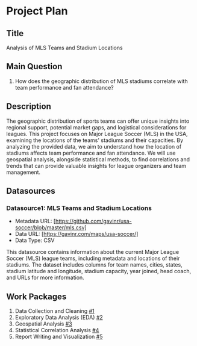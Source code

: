 # Project Plan

## Title
<!-- Give your project a short title. -->
Analysis of MLS Teams and Stadium Locations

## Main Question

<!-- Think about one main question you want to answer based on the data. -->
1. How does the geographic distribution of MLS stadiums correlate with team performance and fan attendance?

## Description

<!-- Describe your data science project in max. 200 words. Consider writing about why and how you attempt it. -->
The geographic distribution of sports teams can offer unique insights into regional support, potential market gaps, and logistical considerations for leagues. This project focuses on Major League Soccer (MLS) in the USA, examining the locations of the teams' stadiums and their capacities. By analyzing the provided data, we aim to understand how the location of stadiums affects team performance and fan attendance. We will use geospatial analysis, alongside statistical methods, to find correlations and trends that can provide valuable insights for league organizers and team management.

## Datasources

<!-- Describe each datasources you plan to use in a section. Use the prefix "DatasourceX" where X is the id of the datasource. -->

### Datasource1: MLS Teams and Stadium Locations
* Metadata URL: [https://github.com/gavinr/usa-soccer/blob/master/mls.csv]
* Data URL: [https://gavinr.com/maps/usa-soccer/]
* Data Type: CSV

This datasource contains information about the current Major League Soccer (MLS) league teams, including metadata and locations of their stadiums. The dataset includes columns for team names, cities, states, stadium latitude and longitude, stadium capacity, year joined, head coach, and URLs for more information.

## Work Packages

<!-- List of work packages ordered sequentially, each pointing to an issue with more details. -->

1. Data Collection and Cleaning [#1][i1]
2. Exploratory Data Analysis (EDA) [#2][i2]
3. Geospatial Analysis [#3][i3]
4. Statistical Correlation Analysis [#4][i4]
5. Report Writing and Visualization [#5][i5]

[i1]: https://github.com/madahian/made-ss24/issues/1
[i2]: https://github.com/madahian/made-ss24/issues/2
[i3]: https://github.com/madahian/made-ss24/issues/3
[i4]: https://github.com/madahian/made-ss24/issues/4
[i5]: https://github.com/madahian/made-ss24/issues/5
